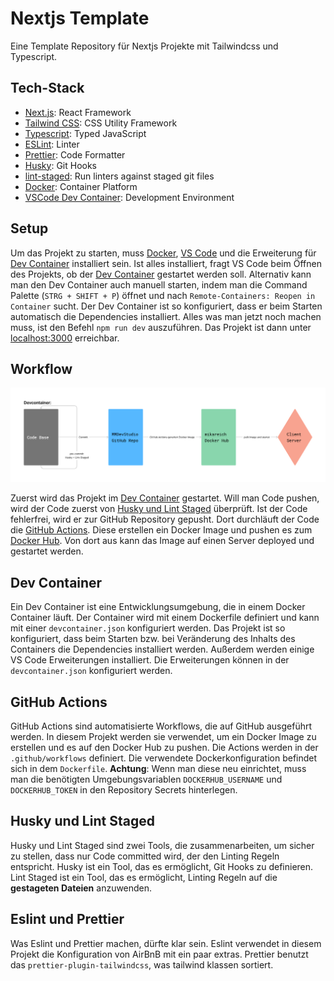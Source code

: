 # Nextjs Template

Eine Template Repository für Nextjs Projekte mit Tailwindcss und Typescript.

## Tech-Stack

- [Next.js](https://nextjs.org): React Framework
- [Tailwind CSS](https://tailwindcss.com/): CSS Utility Framework
- [Typescript](https://www.typescriptlang.org/): Typed JavaScript
- [ESLint](https://eslint.org/): Linter
- [Prettier](https://prettier.io/): Code Formatter
- [Husky](https://typicode.github.io/husky/): Git Hooks
- [lint-staged](https://github.com/lint-staged/lint-staged): Run linters against staged git files
- [Docker](https://docker.com/): Container Platform
- [VSCode Dev Container](https://code.visualstudio.com/docs/devcontainers/containers): Development Environment

## Setup

Um das Projekt zu starten, muss [Docker](https://docker.com/), [VS Code](https://code.visualstudio.com/) und die Erweiterung für [Dev Container](https://marketplace.visualstudio.com/items?itemName=ms-vscode-remote.remote-containers) installiert sein. Ist alles installiert, fragt VS Code beim Öffnen des Projekts, ob der [Dev Container](#dev-container) gestartet werden soll. Alternativ kann man den Dev Container auch manuell starten, indem man die Command Palette (`STRG + SHIFT + P`) öffnet und nach `Remote-Containers: Reopen in Container` sucht. Der Dev Container ist so konfiguriert, dass er beim Starten automatisch die Dependencies installiert. Alles was man jetzt noch machen muss, ist den Befehl `npm run dev` auszuführen. Das Projekt ist dann unter [localhost:3000](http://localhost:3000) erreichbar.

## Workflow

![Workflow](./public/workflow.png)

Zuerst wird das Projekt im [Dev Container](#dev-container) gestartet. Will man Code pushen, wird der Code zuerst von [Husky und Lint Staged](#husky-und-lint-staged) überprüft. Ist der Code fehlerfrei, wird er zur GitHub Repository gepusht. Dort durchläuft der Code die [GitHub Actions](#github-actions). Diese erstellen ein Docker Image und pushen es zum [Docker Hub](https://hub.docker.com/). Von dort aus kann das Image auf einen Server deployed und gestartet werden.

## Dev Container

Ein Dev Container ist eine Entwicklungsumgebung, die in einem Docker Container läuft. Der Container wird mit einem Dockerfile definiert und kann mit einer `devcontainer.json` konfiguriert werden. Das Projekt ist so konfiguriert, dass beim Starten bzw. bei Veränderung des Inhalts des Containers die Dependencies installiert werden. Außerdem werden einige VS Code Erweiterungen installiert. Die Erweiterungen können in der `devcontainer.json` konfiguriert werden.

## GitHub Actions

GitHub Actions sind automatisierte Workflows, die auf GitHub ausgeführt werden. In diesem Projekt werden sie verwendet, um ein Docker Image zu erstellen und es auf den Docker Hub zu pushen. Die Actions werden in der `.github/workflows` definiert. Die verwendete Dockerkonfiguration befindet sich in dem `Dockerfile`. **Achtung**: Wenn man diese neu einrichtet, muss man die benötigten Umgebungsvariablen `DOCKERHUB_USERNAME` und `DOCKERHUB_TOKEN` in den Repository Secrets hinterlegen.

## Husky und Lint Staged

Husky und Lint Staged sind zwei Tools, die zusammenarbeiten, um sicher zu stellen, dass nur Code committed wird, der den Linting Regeln entspricht. Husky ist ein Tool, das es ermöglicht, Git Hooks zu definieren. Lint Staged ist ein Tool, das es ermöglicht, Linting Regeln auf die **gestageten Dateien** anzuwenden.

## Eslint und Prettier

Was Eslint und Prettier machen, dürfte klar sein. Eslint verwendet in diesem Projekt die Konfiguration von AirBnB mit ein paar extras. Prettier benutzt das `prettier-plugin-tailwindcss`, was tailwind klassen sortiert.
